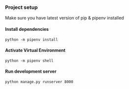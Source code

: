 ### Project setup
Make sure you have latest version of pip & pipenv installed

#### Install dependencies
```
python -m pipenv install
```

#### Activate Virtual Environment
```
python -m pipenv shell
```

#### Run development server
```
python manage.py runserver 8000
```